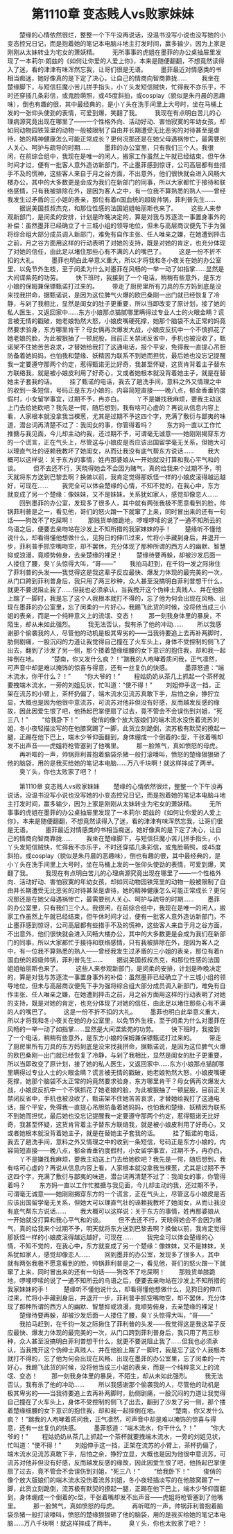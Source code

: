 # 　　第1110章 变态贱人vs败家妹妹
　　楚缘的心情依然很烂，整整一个下午没再说话，没温书没写小说也没写她的小变态控兄日记，而是抱着她的笔记本电脑斗地主打发时间，赢多输少，因为上家是刚刚从太妹转业为宅女的萧妖精。
　　无所事事的虎姐在墨菲的办公桌抽屉里发现了一本莉尔·朗兹的《如何让你爱的人爱上你》，本来是随便翻翻，不想竟然读得入了迷，看的津津有味浑然忘我，让哥们很是无语。
　　墨菲最近对情感类的书相当痴迷，她好像真的是下定了决心，让自己的情商向智商靠拢……
　　我坐在楚缘脚下，与短信狂魔小苦儿拼手指头，小丫头发短信贼快，忙得我不亦乐乎，不时还穿插几条彩信，或鬼脸萌照，或45度斜拍，或cosplay（貌似是朱丹晨的恶趣味），倒也有趣的很，其中最经典的，是小丫头在洗手间里上大号时，坐在马桶上发的一张仰头使劲的表情，可爱到爆，笑翻了我。
　　我现在有点明白苦儿的心理病源究竟出现在哪里了——一个性格外向、活动好动、害怕寂寞的年幼女孩，却如同动物园铁笼里的动物一般被限制了自由并长期遭受无比恶劣的对待甚至是虐待，她的精神健康怎么可能正常成长？更何况那还是在她父母遇祸惨亡，最需要别人关心、呵护与疏导的时期……
　　墨菲的办公室里，只有我们三个人。我很闲，在前综合组中，我现在是唯一的闲人，搬家工作虽然上午就已经结束，但午休时间才过，便有一批客人意外造访新部门，不止墨菲感到惊讶，公司高层都有些措手不及的慌神，这些客人来自于月之谷方面，不出意外，他们很快就会进入风畅大楼办公，其中的大多数更是会成为我们在新部门的同事，所以大家都忙于接待和联络感情，只有我被排除在外，是因为客人之中，有一位我不算熟悉的熟人——曾经我发生过矛盾的三小姐的表亲，那位有着n国血统的超级帅锅，菲利普先生……
　　据说美国叔叔杰克，和那位性感的法国姐姐帕丽斯也来了。
　　这些人来参观新部门，是闵柔的安排，计划是昨晚决定的，算是对我与苏逐流一事置身事外的补偿：虽然墨菲已经确立了十三城小组的领导地位，但未与高层商议便先下手为强将综合组大部分成员调入新部门，难免有自作主张、任人唯亲之嫌，在她遭到抨击之前，月之谷方面用这样的行动表明了对她的支持，既是对她的肯定，也充分体现了对她的信任，由此足以堵住那些心有不满的人的嘴巴了。
　　这是一份不折不扣的大礼。
　　墨菲也明白此举意义重大，所以才将我和冬小夜关在她的办公室里，以免节外生枝，至于闵柔为什么对墨菲在风畅的一举一动了如指掌……显然是大间谍紫苑的功劳。
　　快下班时，我接到了一个电话，稍稍有些意外，是东方小娘的保姆兼保镖甄诺打过来的。
　　带走了厨房里所有刀具的东方妈到底是没来找我拼命，据甄诺说，是因为这位脾气火爆的欧巴桑刚一出门就已经恢复了冷静，与剁了我相比，显然是闺女的肚子更重要，所以当即改变了原计划，接了她的私人医生，又返回家中……东方小娘那点猫腻哪里瞒得过专业人士的火眼金睛？谎言被无情的戳破，她老娘勃然大怒，小娘皮嘴硬死撑，她那个脑袋不太正常的妈竟然要求验身，东方哪里肯干？母女俩再次爆发大战，小娘皮反抗中一个不慎抓花了她老娘的脸，为此被狠抽了一顿屁股，目前正关禁闭反省中，手机也被没收了，甄诺架不住她苦苦哀求，才替她给我打了这通电话，报个平安，免得我一直提心吊胆防备着她妈妈，也怕我和楚缘、妖精因为联系不到她而担忧，最后她也没忘记提醒我一定要遵守那两个约定，惹得甄诺无比好奇，我甚至怀疑，这货肯背着主子替东方联络我，就是被小娘皮利用了好奇心，又或者她根本就没背着她主子，就是在替她主子套我的话。
　　挂了甄诺的电话，我去了趟洗手间，意料之外又情理之中的收到一条短信，号码正是东方小娘的，内容简短直接——晚八点，郁金香垂钓度假村，小女留学事宜，过期不予，冉亦白。
　　丫不是嫌找我麻烦，要我主动送上门去给她砍吧？我先是一愕，随后想到，我有啥可心虚的？再说从信息内容上看，人家根本就没拿我当棵葱，尤其是过期不予这四个字，充满了敷衍与鄙夷的味道，潜台词再清楚不过了：我闺女的事，你管得着吗？
　　东方妈一直以工作忙推搪与我见面，今儿却主动约我，还过期不予，可谓毫无诚意——她刚刚揭穿东方的一个谎言，正在气头上，尽管这与小娘皮是否应该出国留学毫无关系，但她大可以理直气壮的诬赖我教坏了她闺女，从而让我没有底气帮东方说话……
　　我大概可以这样说：关于东方的事情，姓冉那婆娘从一开始就没打算和我心平气和的谈。
　　但不去还不行，天晓得她会不会因为赌气，真的给我来个过期不予，明天就将东方送到巴黎去啊？换做以前，我肯定觉得那妖怪一样的小娘皮滚得越远越好，可现在……
　　我完全可以体会楚缘的心情，不知不觉的，在我心中，东方就变成了另一个楚缘：像妹妹，又不是妹妹，关系犹如家人，感觉却像恋人……
　　回到墨菲的办公室，发现多了很多人，其中就有两张我极不愿意看到的脸，帅锅菲利普是之一，看见他，哥们的怒火蹭一下就窜了上来，同时冒出来的还有一句话——狗改不了吃屎啊！
　　那贱货单膝跪地，啰哩啰嗦的说了一通不知所云的鸟语之后，便要去亲吻站在沙发上不知所措的我家妹妹的手！
　　楚缘听不懂他说什么，却看得懂他想做什么，见狗日的伸爪过来，忙将小手藏到身后，并退开一步，菲利普手抓空嘴吻空，却不罢休，充分体现了那种所谓的西方人的幽默、智慧抑或浪漫，竟顺势俯身，去亲楚缘的裸足！
　　楚缘待要再躲，却被沙发后面一人搂住了腰，臭丫头惊得大叫，“哥——”
　　我拍马赶到，在千钧一发之际揪住了菲利普的头发——我觉得这是我这辈子反应最快、爆发力体现的最完美的一次，从门口跨到菲利普身后，我只用了两三秒种，众人甚至没搞明白菲利普想干什么，就更不要说阻止我了……但我也必须承认，当我拽开这个伪绅士真贱人、并在他脸上踹了一脚时，我是忘了这个人我根本就打不得的，忘了他为何会出现在风畅、出现在墨菲的办公室里，忘了闵柔的一片好心，我踢飞此货的时候，没将他当成三小姐的表亲，而是一个纯粹意义上的流氓、变态！
　　那一刻我身体里的暴戾，不陌生，却从未如此强烈。
　　我无法否认，我有杀了他的冲动……
　　所以我感谢那个偷袭我的人，尽管他的动机是极其卑劣的——当我待要追上去再补两脚时，肋侧剧痛，一股沉闷的力道让我觉得自己撞在了火车头上，身体不受控制的侧飞了出去，翻到了沙发了另一侧，那个搂着楚缘细腰的女下意识的抱住我，却和我一起摔倒在地。
　　“楚南，你又发什么疯？！”踹我的人咆哮着质问我，正气凛然，可声音中却是难以掩饰的惊喜与得意，还有一丝复仇的快感。
　　墨菲怒道：“端木流水，你干什么？！”
　　“你大爷的！”
　　程姑奶奶从茶几上抓起一个茶杯就要拽端木流水，一旁的刘姐见状，忙叫道：“使不得！”
　　刘姐伸手这一挡，正架在流苏的小臂上，茶杯扔偏了，端木流水见流苏真敢下手，后怕之余，狰狞立显，大概也是因为他很中意流苏，可流苏对他非但没有好感，反而越发反感的缘故，因此因爱生恨了吧，他扬起巴掌便扇了过去，竟不管会不会误伤到刘姐，“死三八！”
　　“给我卧下！”
　　俊俏的像个放大版娘们的端木流水没伤着流苏刘姐，冬小夜轻描淡写的在他膝窝踢了一脚，此货立刻跪倒，流苏极有默契的撩起一腿，正踢在他下巴上，端木少爷仰面翻到，身体绷成一个倒着的c型，干张着嘴却发不出声音——虎姐将枪管塞到了他嘴里。
　　那一脸煞气，真如愤怒的母虎。
　　再听哐的一声，帅锅菲利普抱着脑袋杀猪一般打滚嚎叫，愤怒的楚缘狠狠砸了他的脑袋，用的是我买给她的笔记本电脑……万八千块啊！就这样摔成了两半。
　　臭丫头，你也太败家了吧？！

　　第1110章 变态贱人vs败家妹妹
　　楚缘的心情依然很烂，整整一个下午没再说话，没温书没写小说也没写她的小变态控兄日记，而是抱着她的笔记本电脑斗地主打发时间，赢多输少，因为上家是刚刚从太妹转业为宅女的萧妖精。
　　无所事事的虎姐在墨菲的办公桌抽屉里发现了一本莉尔·朗兹的《如何让你爱的人爱上你》，本来是随便翻翻，不想竟然读得入了迷，看的津津有味浑然忘我，让哥们很是无语。
　　墨菲最近对情感类的书相当痴迷，她好像真的是下定了决心，让自己的情商向智商靠拢……
　　我坐在楚缘脚下，与短信狂魔小苦儿拼手指头，小丫头发短信贼快，忙得我不亦乐乎，不时还穿插几条彩信，或鬼脸萌照，或45度斜拍，或cosplay（貌似是朱丹晨的恶趣味），倒也有趣的很，其中最经典的，是小丫头在洗手间里上大号时，坐在马桶上发的一张仰头使劲的表情，可爱到爆，笑翻了我。
　　我现在有点明白苦儿的心理病源究竟出现在哪里了——一个性格外向、活动好动、害怕寂寞的年幼女孩，却如同动物园铁笼里的动物一般被限制了自由并长期遭受无比恶劣的对待甚至是虐待，她的精神健康怎么可能正常成长？更何况那还是在她父母遇祸惨亡，最需要别人关心、呵护与疏导的时期……
　　墨菲的办公室里，只有我们三个人。我很闲，在前综合组中，我现在是唯一的闲人，搬家工作虽然上午就已经结束，但午休时间才过，便有一批客人意外造访新部门，不止墨菲感到惊讶，公司高层都有些措手不及的慌神，这些客人来自于月之谷方面，不出意外，他们很快就会进入风畅大楼办公，其中的大多数更是会成为我们在新部门的同事，所以大家都忙于接待和联络感情，只有我被排除在外，是因为客人之中，有一位我不算熟悉的熟人——曾经我发生过矛盾的三小姐的表亲，那位有着n国血统的超级帅锅，菲利普先生……
　　据说美国叔叔杰克，和那位性感的法国姐姐帕丽斯也来了。
　　这些人来参观新部门，是闵柔的安排，计划是昨晚决定的，算是对我与苏逐流一事置身事外的补偿：虽然墨菲已经确立了十三城小组的领导地位，但未与高层商议便先下手为强将综合组大部分成员调入新部门，难免有自作主张、任人唯亲之嫌，在她遭到抨击之前，月之谷方面用这样的行动表明了对她的支持，既是对她的肯定，也充分体现了对她的信任，由此足以堵住那些心有不满的人的嘴巴了。
　　这是一份不折不扣的大礼。
　　墨菲也明白此举意义重大，所以才将我和冬小夜关在她的办公室里，以免节外生枝，至于闵柔为什么对墨菲在风畅的一举一动了如指掌……显然是大间谍紫苑的功劳。
　　快下班时，我接到了一个电话，稍稍有些意外，是东方小娘的保姆兼保镖甄诺打过来的。
　　带走了厨房里所有刀具的东方妈到底是没来找我拼命，据甄诺说，是因为这位脾气火爆的欧巴桑刚一出门就已经恢复了冷静，与剁了我相比，显然是闺女的肚子更重要，所以当即改变了原计划，接了她的私人医生，又返回家中……东方小娘那点猫腻哪里瞒得过专业人士的火眼金睛？谎言被无情的戳破，她老娘勃然大怒，小娘皮嘴硬死撑，她那个脑袋不太正常的妈竟然要求验身，东方哪里肯干？母女俩再次爆发大战，小娘皮反抗中一个不慎抓花了她老娘的脸，为此被狠抽了一顿屁股，目前正关禁闭反省中，手机也被没收了，甄诺架不住她苦苦哀求，才替她给我打了这通电话，报个平安，免得我一直提心吊胆防备着她妈妈，也怕我和楚缘、妖精因为联系不到她而担忧，最后她也没忘记提醒我一定要遵守那两个约定，惹得甄诺无比好奇，我甚至怀疑，这货肯背着主子替东方联络我，就是被小娘皮利用了好奇心，又或者她根本就没背着她主子，就是在替她主子套我的话。
　　挂了甄诺的电话，我去了趟洗手间，意料之外又情理之中的收到一条短信，号码正是东方小娘的，内容简短直接——晚八点，郁金香垂钓度假村，小女留学事宜，过期不予，冉亦白。
　　丫不是嫌找我麻烦，要我主动送上门去给她砍吧？我先是一愕，随后想到，我有啥可心虚的？再说从信息内容上看，人家根本就没拿我当棵葱，尤其是过期不予这四个字，充满了敷衍与鄙夷的味道，潜台词再清楚不过了：我闺女的事，你管得着吗？
　　东方妈一直以工作忙推搪与我见面，今儿却主动约我，还过期不予，可谓毫无诚意——她刚刚揭穿东方的一个谎言，正在气头上，尽管这与小娘皮是否应该出国留学毫无关系，但她大可以理直气壮的诬赖我教坏了她闺女，从而让我没有底气帮东方说话……
　　我大概可以这样说：关于东方的事情，姓冉那婆娘从一开始就没打算和我心平气和的谈。
　　但不去还不行，天晓得她会不会因为赌气，真的给我来个过期不予，明天就将东方送到巴黎去啊？换做以前，我肯定觉得那妖怪一样的小娘皮滚得越远越好，可现在……
　　我完全可以体会楚缘的心情，不知不觉的，在我心中，东方就变成了另一个楚缘：像妹妹，又不是妹妹，关系犹如家人，感觉却像恋人……
　　回到墨菲的办公室，发现多了很多人，其中就有两张我极不愿意看到的脸，帅锅菲利普是之一，看见他，哥们的怒火蹭一下就窜了上来，同时冒出来的还有一句话——狗改不了吃屎啊！
　　那贱货单膝跪地，啰哩啰嗦的说了一通不知所云的鸟语之后，便要去亲吻站在沙发上不知所措的我家妹妹的手！
　　楚缘听不懂他说什么，却看得懂他想做什么，见狗日的伸爪过来，忙将小手藏到身后，并退开一步，菲利普手抓空嘴吻空，却不罢休，充分体现了那种所谓的西方人的幽默、智慧抑或浪漫，竟顺势俯身，去亲楚缘的裸足！
　　楚缘待要再躲，却被沙发后面一人搂住了腰，臭丫头惊得大叫，“哥——”
　　我拍马赶到，在千钧一发之际揪住了菲利普的头发——我觉得这是我这辈子反应最快、爆发力体现的最完美的一次，从门口跨到菲利普身后，我只用了两三秒种，众人甚至没搞明白菲利普想干什么，就更不要说阻止我了……但我也必须承认，当我拽开这个伪绅士真贱人、并在他脸上踹了一脚时，我是忘了这个人我根本就打不得的，忘了他为何会出现在风畅、出现在墨菲的办公室里，忘了闵柔的一片好心，我踢飞此货的时候，没将他当成三小姐的表亲，而是一个纯粹意义上的流氓、变态！
　　那一刻我身体里的暴戾，不陌生，却从未如此强烈。
　　我无法否认，我有杀了他的冲动……
　　所以我感谢那个偷袭我的人，尽管他的动机是极其卑劣的——当我待要追上去再补两脚时，肋侧剧痛，一股沉闷的力道让我觉得自己撞在了火车头上，身体不受控制的侧飞了出去，翻到了沙发了另一侧，那个搂着楚缘细腰的女下意识的抱住我，却和我一起摔倒在地。
　　“楚南，你又发什么疯？！”踹我的人咆哮着质问我，正气凛然，可声音中却是难以掩饰的惊喜与得意，还有一丝复仇的快感。
　　墨菲怒道：“端木流水，你干什么？！”
　　“你大爷的！”
　　程姑奶奶从茶几上抓起一个茶杯就要拽端木流水，一旁的刘姐见状，忙叫道：“使不得！”
　　刘姐伸手这一挡，正架在流苏的小臂上，茶杯扔偏了，端木流水见流苏真敢下手，后怕之余，狰狞立显，大概也是因为他很中意流苏，可流苏对他非但没有好感，反而越发反感的缘故，因此因爱生恨了吧，他扬起巴掌便扇了过去，竟不管会不会误伤到刘姐，“死三八！”
　　“给我卧下！”
　　俊俏的像个放大版娘们的端木流水没伤着流苏刘姐，冬小夜轻描淡写的在他膝窝踢了一脚，此货立刻跪倒，流苏极有默契的撩起一腿，正踢在他下巴上，端木少爷仰面翻到，身体绷成一个倒着的c型，干张着嘴却发不出声音——虎姐将枪管塞到了他嘴里。
　　那一脸煞气，真如愤怒的母虎。
　　再听哐的一声，帅锅菲利普抱着脑袋杀猪一般打滚嚎叫，愤怒的楚缘狠狠砸了他的脑袋，用的是我买给她的笔记本电脑……万八千块啊！就这样摔成了两半。
　　臭丫头，你也太败家了吧？！
